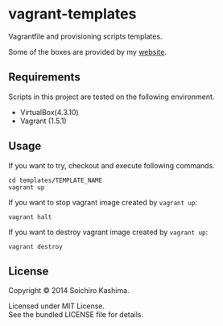 vagrant-templates
=================

Vagrantfile and provisioning scripts templates.

Some of the boxes are provided by my [website](http://customboxes.herokuapp.com/).

## Requirements

Scripts in this project are tested on the following environment.

* VirtualBox(4.3.10)
* Vagrant (1.5.1)

## Usage

If you want to try, checkout and execute following commands.

    cd templates/TEMPLATE_NAME
    vagrant up

If you want to stop vagrant image created by `vagrant up`:

    vagrant halt

If you want to destroy vagrant image created by `vagrant up`:

    vagrant destroy

## License

Copyright © 2014 Soichiro Kashima.

Licensed under MIT License.  
See the bundled LICENSE file for details.
